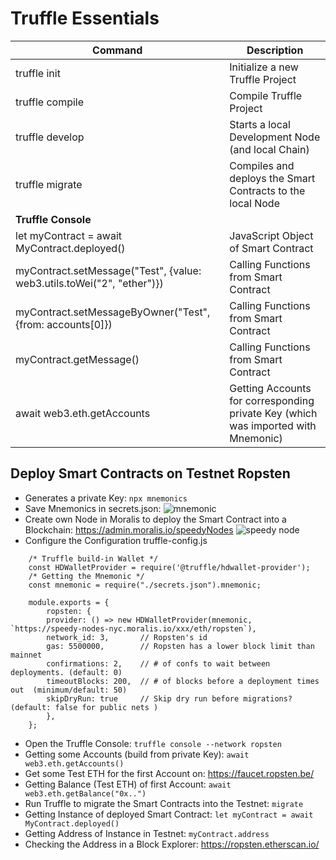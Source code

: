 # Truffle Essentials

|Command|Description|
|---|---|
|truffle init|Initialize a new Truffle Project|
|truffle compile|Compile Truffle Project|
|truffle develop|Starts a local Development Node (and local Chain)|
|truffle migrate|Compiles and deploys the Smart Contracts to the local Node|
|__Truffle Console__||
|let myContract = await MyContract.deployed()|JavaScript Object of Smart Contract|
|myContract.setMessage("Test", {value: web3.utils.toWei("2", "ether")})|Calling Functions from Smart Contract|
|myContract.setMessageByOwner("Test", {from: accounts[0]})|Calling Functions from Smart Contract|
|myContract.getMessage()|Calling Functions from Smart Contract|
|await web3.eth.getAccounts|Getting Accounts for corresponding private Key (which was imported with Mnemonic)|

## Deploy Smart Contracts on Testnet Ropsten
* Generates a private Key: ```npx mnemonics```
* Save Mnemonics in secrets.json: 
  ![mnemonic](https://user-images.githubusercontent.com/29623199/128623623-225ab82d-d5d8-4bfb-9ece-47c44d7cb1ee.JPG)
* Create own Node in Moralis to deploy the Smart Contract into a Blockchain: https://admin.moralis.io/speedyNodes
  ![speedy node](https://user-images.githubusercontent.com/29623199/128623741-3fe2318e-53e7-4a8b-8296-8e3cb55f544c.JPG)
* Configure the Configuration truffle-config.js
```
    /* Truffle build-in Wallet */
    const HDWalletProvider = require('@truffle/hdwallet-provider');
    /* Getting the Mnemonic */
    const mnemonic = require("./secrets.json").mnemonic;

    module.exports = {
        ropsten: {
        provider: () => new HDWalletProvider(mnemonic, `https://speedy-nodes-nyc.moralis.io/xxx/eth/ropsten`),
        network_id: 3,       // Ropsten's id
        gas: 5500000,        // Ropsten has a lower block limit than mainnet
        confirmations: 2,    // # of confs to wait between deployments. (default: 0)
        timeoutBlocks: 200,  // # of blocks before a deployment times out  (minimum/default: 50)
        skipDryRun: true     // Skip dry run before migrations? (default: false for public nets )
        },
    };    
```
* Open the Truffle Console: ```truffle console --network ropsten```
* Getting some Accounts (build from private Key): ```await web3.eth.getAccounts()```
* Get some Test ETH for the first Account on: https://faucet.ropsten.be/
* Getting Balance (Test ETH) of first Account: ```await web3.eth.getBalance("0x..")```
* Run Truffle to migrate the Smart Contracts into the Testnet: ```migrate```
* Getting Instance of deployed Smart Contract: ```let myContract = await MyContract.deployed()```
* Getting Address of Instance in Testnet: ```myContract.address```
* Checking the Address in a Block Explorer: https://ropsten.etherscan.io/
